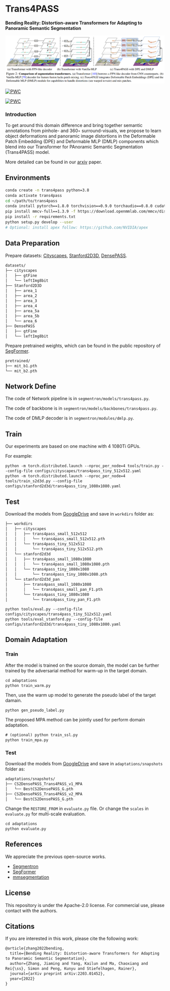 # Trans4PASS
**Bending Reality: Distortion-aware Transformers for Adapting to Panoramic Semantic Segmentation**

![trans4pass](fig_trans4pass.png)

[![PWC](https://img.shields.io/endpoint.svg?url=https://paperswithcode.com/badge/behind-every-domain-there-is-a-shift-adapting/semantic-segmentation-on-densepass)](https://paperswithcode.com/sota/semantic-segmentation-on-densepass?p=behind-every-domain-there-is-a-shift-adapting)

[![PWC](https://img.shields.io/endpoint.svg?url=https://paperswithcode.com/badge/bending-reality-distortion-aware-transformers/semantic-segmentation-on-cityscapes-val)](https://paperswithcode.com/sota/semantic-segmentation-on-cityscapes-val?p=bending-reality-distortion-aware-transformers)

### Introduction

To get around this domain difference and bring together semantic annotations from pinhole- and 360◦ surround-visuals, we propose to learn object deformations and panoramic image distortions in the Deformable Patch Embedding (DPE) and Deformable MLP (DMLP) components which blend into our Transformer for PAnoramic Semantic Segmentation (Trans4PASS) model.

More detailed can be found in our [arxiv](https://arxiv.org/pdf/2203.01452.pdf) paper.

## Environments

```bash
conda create -n trans4pass python=3.8
conda activate trans4pass
cd ~/path/to/trans4pass 
conda install pytorch==1.8.0 torchvision==0.9.0 torchaudio==0.8.0 cudatoolkit=11.1 -c pytorch -c conda-forge
pip install mmcv-full==1.3.9 -f https://download.openmmlab.com/mmcv/dist/cu111/torch1.8.0/index.html
pip install -r requirements.txt
python setup.py develop --user
# Optional: install apex follow: https://github.com/NVIDIA/apex
```

## Data Preparation

Prepare datasets: [Cityscapes](https://www.cityscapes-dataset.com/), [Stanford2D3D](https://arxiv.org/abs/1702.01105), [DensePASS](https://github.com/chma1024/DensePASS).
```
datasets/
├── cityscapes
│   ├── gtFine
│   └── leftImg8bit
├── Stanford2D3D
│   ├── area_1
│   ├── area_2
│   ├── area_3
│   ├── area_4
│   ├── area_5a
│   ├── area_5b
│   └── area_6
├── DensePASS
│   ├── gtFine
│   └── leftImg8bit
```
Prepare pretrained weights, which can be found in the public repository of [SegFormer](https://github.com/NVlabs/SegFormer).
```
pretrained/
├── mit_b1.pth
└── mit_b2.pth
```

## Network Define
The code of Network pipeline is in `segmentron/models/trans4pass.py`.

The code of backbone is in `segmentron/models/backbones/trans4pass.py`.

The code of DMLP decoder is in `segmentron/modules/dmlp.py`.

## Train
Our experiments are based on one machine with 4 1080Ti GPUs.

For example:
```
python -m torch.distributed.launch --nproc_per_node=4 tools/train.py --config-file configs/cityscapes/trans4pass_tiny_512x512.yaml
python -m torch.distributed.launch --nproc_per_node=4 tools/train_s2d3d.py --config-file configs/stanford2d3d/trans4pass_tiny_1080x1080.yaml
```

## Test
Download the models from [GoogleDrive](https://drive.google.com/drive/folders/1snUdrg_Y9whnCQi9QNFLI6hRoYhGm3Qv?usp=sharing) and save in `workdirs` folder as:

```
├── workdirs
│   ├── cityscapes
│   │   ├── trans4pass_small_512x512
│   │   │   └── trans4pass_small_512x512.pth
│   │   └── trans4pass_tiny_512x512
│   │       └── trans4pass_tiny_512x512.pth
│   └── stanford2d3d
│   │   ├── trans4pass_small_1080x1080
│   │   │   └── trans4pass_small_1080x1080.pth
│   │   └── trans4pass_tiny_1080x1080
│   │       └── trans4pass_tiny_1080x1080.pth
│   └── stanford2d3d_pan
│       ├── trans4pass_small_1080x1080
│       │   └── trans4pass_small_pan_F1.pth
│       └── trans4pass_tiny_1080x1080
│           └── trans4pass_tiny_pan_F1.pth
```

```
python tools/eval.py --config-file configs/cityscapes/trans4pass_tiny_512x512.yaml
python tools/eval_stanford.py --config-file configs/stanford2d3d/trans4pass_tiny_1080x1080.yaml
```

## Domain Adaptation

### Train
After the model is trained on the source domain, the model can be further trained by the adversarial method for warm-up in the target domain. 

```
cd adaptations
python train_warm.py
```

Then, use the warm up model to generate the pseudo label of the target damain.
```
python gen_pseudo_label.py
```

The proposed MPA method can be jointly used for perform domain adaptation.
```
# (optional) python train_ssl.py
python train_mpa.py
```

### Test
Download the models from [GoogleDrive](https://drive.google.com/drive/folders/1snUdrg_Y9whnCQi9QNFLI6hRoYhGm3Qv?usp=sharing) and save in `adaptations/snapshots` folder as:

```
adaptations/snapshots/
├── CS2DensePASS_Trans4PASS_v1_MPA
│   └── BestCS2DensePASS_G.pth
├── CS2DensePASS_Trans4PASS_v2_MPA
│   └── BestCS2DensePASS_G.pth
```

Change the `RESTORE_FROM` in `evaluate.py` file.
Or change the `scales` in `evaluate.py` for multi-scale evaluation.

```
cd adaptations
python evaluate.py
```


## References
We appreciate the previous open-source works.
* [Segmentron](https://github.com/LikeLy-Journey/SegmenTron)
* [SegFormer](https://github.com/NVlabs/SegFormer)
* [mmsegmentation](https://github.com/open-mmlab/mmsegmentation)

## License

This repository is under the Apache-2.0 license. For commercial use, please contact with the authors.


## Citations

If you are interested in this work, please cite the following work:

```text
@article{zhang2022bending,
  title={Bending Reality: Distortion-aware Transformers for Adapting to Panoramic Semantic Segmentation},
  author={Zhang, Jiaming and Yang, Kailun and Ma, Chaoxiang and Rei{\ss}, Simon and Peng, Kunyu and Stiefelhagen, Rainer},
  journal={arXiv preprint arXiv:2203.01452},
  year={2022}
}
```
